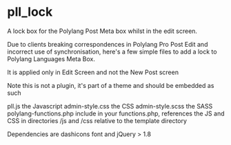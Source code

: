 # pll_lock
A lock box for the Polylang Post Meta box whilst in the edit screen.

Due to clients breaking correspondences in Polylang Pro Post Edit and incorrect use of synchronisation, here's a few simple files to add a lock to Polylang Languages Meta Box.

It is applied only in Edit Screen and not the New Post screen

Note this is not a plugin, it's part of a theme and should be embedded as such

pll.js the Javascript
admin-style.css  the CSS
admin-style.scss the SASS
polylang-functions.php include in your functions.php, references the JS and CSS in directories /js and /css relative to the template directory

Dependencies are dashicons font and jQuery > 1.8

